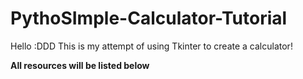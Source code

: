 # PythoSImple-Calculator-Tutorial

Hello :DDD This is my attempt of using Tkinter to create a calculator!

**All resources will be listed below**